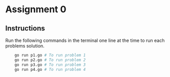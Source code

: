 # Assignment 0

## Instructions

Run the following commands in the terminal one line at the time to run each problems solution.

```bash
    go run p1.go # To run problem 1
    go run p2.go # To run problem 2
    go run p3.go # To run problem 3
    go run p4.go # To run problem 4
```
